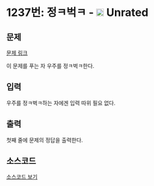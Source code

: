 # 1237번: 정ㅋ벅ㅋ - <img src="https://static.solved.ac/tier_small/0.svg" style="height:20px" /> Unrated

<!-- performance -->

<!-- 문제 제출 후 깃허브에 푸시를 했을 때 제출한 코드의 성능이 입력될 공간입니다.-->

<!-- end -->

## 문제

[문제 링크](https://boj.kr/1237)

<p>이 문제를 푸는 자 우주를 정ㅋ벅ㅋ한다.</p>

## 입력

<p>우주를 정ㅋ벅ㅋ하는 자에겐 입력 따위 필요 없다.</p>

## 출력

<p>첫째 줄에 문제의 정답을 출력한다.</p>

## 소스코드

[소스코드 보기](정ㅋ벅ㅋ.txt)
